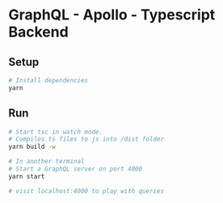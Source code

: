 # GraphQL - Apollo - Typescript Backend

## Setup

```sh
# Install dependencies
yarn
```

## Run

```sh
# Start tsc in watch mode.
# Compiles ts files to js into /dist folder
yarn build -w

# In another terminal
# Start a GraphQL server on port 4000
yarn start

# visit localhost:4000 to play with queries
```